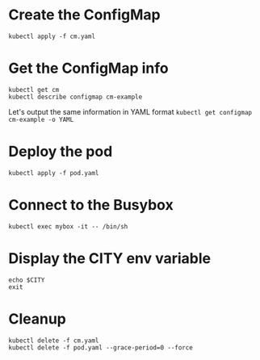 # Create the ConfigMap
`kubectl apply -f cm.yaml`

# Get the ConfigMap info
```
kubectl get cm
kubectl describe configmap cm-example
```
Let's output the same information in YAML format
`kubectl get configmap cm-example -o YAML`

# Deploy the pod
`kubectl apply -f pod.yaml`

# Connect to the Busybox
`kubectl exec mybox -it -- /bin/sh`

# Display the CITY env variable

```
echo $CITY
exit
```

# Cleanup

```
kubectl delete -f cm.yaml
kubectl delete -f pod.yaml --grace-period=0 --force
```
